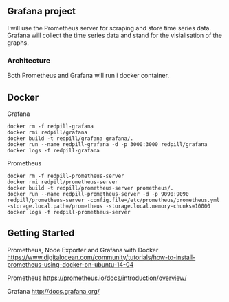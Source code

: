 ## Grafana project

I will use the Prometheus server for scraping and store time series data. 
Grafana will collect the time series data and stand for the visialisation of the graphs.

### Architecture
Both Prometheus and Grafana will run i docker container.

## Docker 
Grafana
```
docker rm -f redpill-grafana
docker rmi redpill/grafana
docker build -t redpill/grafana grafana/.
docker run --name redpill-grafana -d -p 3000:3000 redpill/grafana
docker logs -f redpill-grafana
```

Prometheus
```
docker rm -f redpill-prometheus-server
docker rmi redpill/prometheus-server
docker build -t redpill/prometheus-server prometheus/.
docker run --name redpill-prometheus-server -d -p 9090:9090 redpill/prometheus-server -config.file=/etc/prometheus/prometheus.yml -storage.local.path=/prometheus -storage.local.memory-chunks=10000
docker logs -f redpill-prometheus-server
```

## Getting Started
Prometheus, Node Exporter and Grafana with Docker
https://www.digitalocean.com/community/tutorials/how-to-install-prometheus-using-docker-on-ubuntu-14-04

Prometheus
https://prometheus.io/docs/introduction/overview/

Grafana
http://docs.grafana.org/